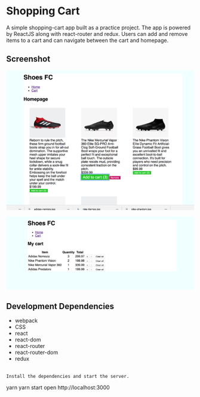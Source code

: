 Shopping Cart
=====================

A simple shopping-cart app built as a practice project. The app is powered by ReactJS along with react-router and redux. Users can add and remove items to a cart and can navigate between the cart and homepage.

## Screenshot

![“Shopping cart home page with items”](https://github.com/ashToronto/Shopping-site/blob/master/ecommerce/docs/Screen%20Shot%202018-08-09%20at%204.56.02%20PM.png?raw=true)

![""](https://github.com/ashToronto/Shopping-site/blob/master/ecommerce/docs/Screen%20Shot%202018-08-09%20at%206.54.21%20PM.png?raw=true)

## Development Dependencies

* webpack
* CSS
* react
* react-dom
* react-router
* react-router-dom
* redux

```

Install the dependencies and start the server.

```
yarn
yarn start
open http://localhost:3000
